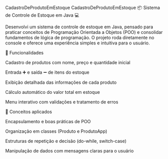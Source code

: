 
CadastroDeProdutoEmEstoque
CadastroDeProdutoEmEstoque
📦 Sistema de Controle de Estoque em Java 💻

Desenvolvi um sistema de controle de estoque em Java, pensado para praticar conceitos de Programação Orientada a Objetos (POO) e consolidar fundamentos de lógica de programação. O projeto roda diretamente no console e oferece uma experiência simples e intuitiva para o usuário.

🔑 Funcionalidades

Cadastro de produtos com nome, preço e quantidade inicial

Entrada ➕ e saída ➖ de itens do estoque

Exibição detalhada das informações de cada produto

Cálculo automático do valor total em estoque

Menu interativo com validações e tratamento de erros

🧩 Conceitos aplicados

Encapsulamento e boas práticas de POO

Organização em classes (Produto e ProdutoApp)

Estruturas de repetição e decisão (do-while, switch-case)

Manipulação de dados com mensagens claras para o usuário

